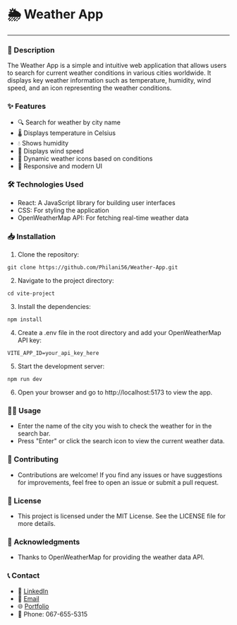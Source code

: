 # 🌦️ Weather App

<hr/>

### 📖 Description
The Weather App is a simple and intuitive web application that allows users to search for current weather conditions in various cities worldwide. It displays key weather information such as temperature, humidity, wind speed, and an icon representing the weather conditions.

### ✨ Features
- 🔍 Search for weather by city name
- 🌡️ Displays temperature in Celsius
- 💧 Shows humidity
- 💨 Displays wind speed
- 🌈 Dynamic weather icons based on conditions
- 📱 Responsive and modern UI

### 🛠️ Technologies Used
- React: A JavaScript library for building user interfaces
- CSS: For styling the application
- OpenWeatherMap API: For fetching real-time weather data

### 📥 Installation

1. Clone the repository:

```
git clone https://github.com/Philani56/Weather-App.git
```

2. Navigate to the project directory:

 ```
cd vite-project
```

3. Install the dependencies:

```
npm install
```

4. Create a .env file in the root directory and add your OpenWeatherMap API key:

```
VITE_APP_ID=your_api_key_here
```

5. Start the development server:

```
npm run dev
```

6. Open your browser and go to http://localhost:5173 to view the app.

### 🧑‍💻 Usage
- Enter the name of the city you wish to check the weather for in the search bar.
- Press "Enter" or click the search icon to view the current weather data.

### 🤝 Contributing
- Contributions are welcome! If you find any issues or have suggestions for improvements, feel free to open an issue or submit a pull request.

### 📜 License
- This project is licensed under the MIT License. See the LICENSE file for more details.

### 🙏 Acknowledgments
- Thanks to OpenWeatherMap for providing the weather data API.

### 📞 Contact
- 💼 [LinkedIn](https://www.linkedin.com/in/nhlakanipho-philani-khumalo-679726224/)
- 📧 [Email](khuamlophilani580@gmail.com)
- 🌐 [Portfolio](https://nhlakanipho-philani-porfolio.vercel.app/)
- 📱 Phone: 067-655-5315








